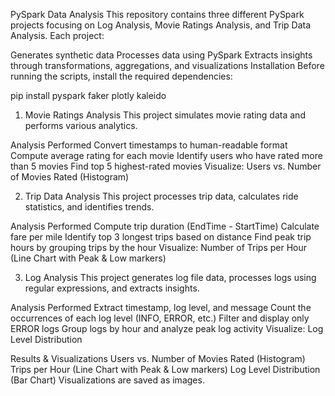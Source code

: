 PySpark Data Analysis
This repository contains three different PySpark projects focusing on Log Analysis, Movie Ratings Analysis, and Trip Data Analysis. Each project:

Generates synthetic data
Processes data using PySpark
Extracts insights through transformations, aggregations, and visualizations
Installation
Before running the scripts, install the required dependencies:


pip install pyspark faker plotly kaleido


1. Movie Ratings Analysis
This project simulates movie rating data and performs various analytics.

Analysis Performed
Convert timestamps to human-readable format
Compute average rating for each movie
Identify users who have rated more than 5 movies
Find top 5 highest-rated movies
Visualize: Users vs. Number of Movies Rated (Histogram)


2. Trip Data Analysis
This project processes trip data, calculates ride statistics, and identifies trends.

Analysis Performed
Compute trip duration (EndTime - StartTime)
Calculate fare per mile
Identify top 3 longest trips based on distance
Find peak trip hours by grouping trips by the hour
Visualize: Number of Trips per Hour (Line Chart with Peak & Low markers)


3. Log Analysis
This project generates log file data, processes logs using regular expressions, and extracts insights.

Analysis Performed
Extract timestamp, log level, and message
Count the occurrences of each log level (INFO, ERROR, etc.)
Filter and display only ERROR logs
Group logs by hour and analyze peak log activity
Visualize: Log Level Distribution


Results & Visualizations
Users vs. Number of Movies Rated (Histogram)
Trips per Hour (Line Chart with Peak & Low markers)
Log Level Distribution (Bar Chart)
Visualizations are saved as images.







